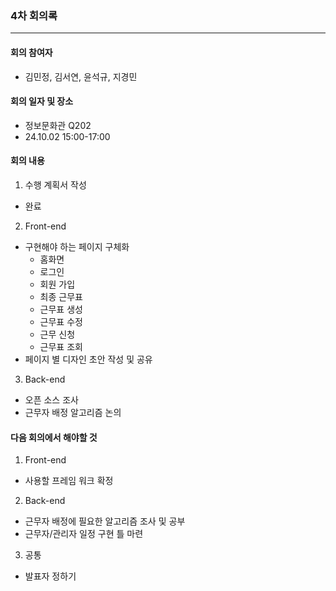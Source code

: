 ### 4차 회의록
---
#### 회의 참여자
- 김민정, 김서연, 윤석규, 지경민

#### 회의 일자 및 장소
- 정보문화관 Q202
- 24.10.02 15:00-17:00

#### 회의 내용
1) 수행 계획서 작성
- 완료

2) Front-end
- 구현해야 하는 페이지 구체화
  - 홈화면
  - 로그인
  - 회원 가입
  - 최종 근무표
  - 근무표 생성
  - 근무표 수정
  - 근무 신청
  - 근무표 조회
- 페이지 별 디자인 초안 작성 및 공유

3) Back-end
- 오픈 소스 조사
- 근무자 배정 알고리즘 논의

#### 다음 회의에서 해야할 것
1) Front-end
- 사용할 프레임 워크 확정

2) Back-end
- 근무자 배정에 필요한 알고리즘 조사 및 공부
- 근무자/관리자 일정 구현 틀 마련

3) 공통
- 발표자 정하기